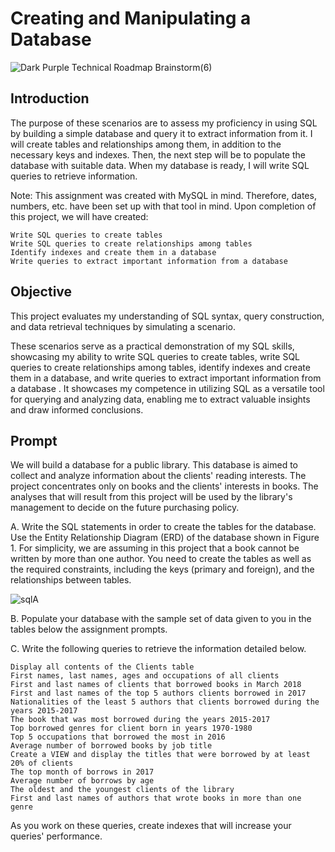 # Creating and Manipulating a Database
![Dark Purple Technical Roadmap Brainstorm(6)](https://github-production-user-asset-6210df.s3.amazonaws.com/132176058/239705696-658cf34a-e3ca-4ed4-86ba-8db62b39e989.png?X-Amz-Algorithm=AWS4-HMAC-SHA256&X-Amz-Credential=AKIAVCODYLSA53PQK4ZA%2F20240530%2Fus-east-1%2Fs3%2Faws4_request&X-Amz-Date=20240530T200837Z&X-Amz-Expires=300&X-Amz-Signature=d7cd31bc2bd33d782096855aafad011043a823e93581e1b92e966af64f05c670&X-Amz-SignedHeaders=host&actor_id=40529647&key_id=0&repo_id=643298404)

## Introduction
The purpose of these scenarios are to assess my proficiency in using SQL by building a simple database and query it to extract information from it. I will create tables and relationships among them, in addition to the necessary keys and indexes. Then, the next step will be to populate the database with suitable data. When my database is ready, I will write SQL queries to retrieve information. 

Note: This assignment was created with MySQL in mind. Therefore, dates, numbers, etc. have been set up with that tool in mind. 
Upon completion of this project, we will have created:

    Write SQL queries to create tables
    Write SQL queries to create relationships among tables
    Identify indexes and create them in a database
    Write queries to extract important information from a database 

## Objective 

This project evaluates my understanding of SQL syntax, query construction, and data retrieval techniques by simulating a scenario.

These scenarios serve as a practical demonstration of my SQL skills, showcasing my ability to write SQL queries to create tables, write SQL queries to create relationships among tables, identify indexes and create them in a database, and write queries to extract important information from a database . It showcases my competence in utilizing SQL as a versatile tool for querying and analyzing data, enabling me to extract valuable insights and draw informed conclusions.

## Prompt
We will build a database for a public library. This database is aimed to collect and analyze information about the clients' reading interests. The project concentrates only on books and the clients' interests in books. The analyses that will result from this project will be used by the library's management to decide on the future purchasing policy. 

A. Write the SQL statements in order to create the tables for the database. Use the Entity Relationship Diagram (ERD) of the database shown in Figure 1. For simplicity, we are assuming in this project that a book cannot be written by more than one author. You need to create the tables as well as the required constraints, including the keys (primary and foreign), and the relationships between tables. 

![sqlA](https://github.com/JosephBrides/Creating-Manipulating-a-Database/assets/40529647/cece2ef8-d80b-4a65-9f96-86aebabcc24b)

B. Populate your database with the sample set of data given to you in the tables below the assignment prompts.

C. Write the following queries to retrieve the information detailed below.

    Display all contents of the Clients table
    First names, last names, ages and occupations of all clients
    First and last names of clients that borrowed books in March 2018
    First and last names of the top 5 authors clients borrowed in 2017
    Nationalities of the least 5 authors that clients borrowed during the years 2015-2017
    The book that was most borrowed during the years 2015-2017
    Top borrowed genres for client born in years 1970-1980
    Top 5 occupations that borrowed the most in 2016
    Average number of borrowed books by job title
    Create a VIEW and display the titles that were borrowed by at least 20% of clients
    The top month of borrows in 2017
    Average number of borrows by age
    The oldest and the youngest clients of the library
    First and last names of authors that wrote books in more than one genre 

As you work on these queries, create indexes that will increase your queries' performance. 
